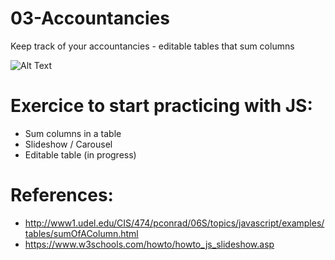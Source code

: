 # 03-Accountancies
Keep track of your accountancies - editable tables that sum columns

![Alt Text](https://github.com/AnnaZaragoza/Accountancies/blob/9da425a8ad5937f3786fa7637a26b3ef51a804a7/gif/gif.gif)

# Exercice to start practicing with JS:
* Sum columns in a table
* Slideshow / Carousel
* Editable table (in progress)

# References:
* http://www1.udel.edu/CIS/474/pconrad/06S/topics/javascript/examples/tables/sumOfAColumn.html
* https://www.w3schools.com/howto/howto_js_slideshow.asp
